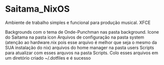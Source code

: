 # Saitama_NixOS
Ambiente de trabalho simples e funcional para produção musical.
XFCE

Backgrounds com o tema de Onde-Punchman nas pasta background.
Icone do Saitama na pasta icon
Arquivos de configuração na pasta system (atenção ao hardware.nix pois esse arquivo é melhor que seja o mesmo da SUA instalação do nix)
arquivos do home manager na pasta users
Scripts para atualizar com esses arquvos na pasta Scripts.
Colo esses arquivos em um diretório criado ~/.dotfiles e é sucesso
